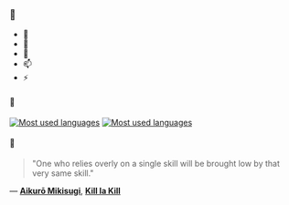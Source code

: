 ### 👋

- 🔭
- 🌱
- 💬
- 📫
- ⚡

#### 🧏

[![Most used languages](https://github-readme-stats-aynah.vercel.app/api/top-langs/?username=aynh&theme=solarized-dark&langs_count=6&layout=compact&hide_title=true)](https://github.com/anuraghazra/github-readme-stats#gh-dark-mode-only)
[![Most used languages](https://github-readme-stats-aynah.vercel.app/api/top-langs/?username=aynh&theme=solarized-light&langs_count=6&layout=compact&hide_title=true)](https://github.com/anuraghazra/github-readme-stats#gh-light-mode-only)

#### 💬

> "One who relies overly on a single skill will be brought low by that very same skill."

&mdash; [**Aikurō Mikisugi**](https://myanimelist.net/character.php?q=Aikur%C5%8D%20Mikisugi&cat=character), [**Kill la Kill**](https://myanimelist.net/search/all?q=Kill%20la%20Kill&cat=all)
